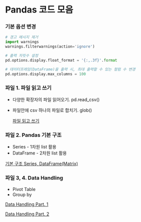 # Pandas 코드 모음



### 기본 옵션 변경

```python
# 경고 메시지 제거
import warnings
warnings.filterwarnings(action='ignore')

# 출력 자릿수 설정
pd.options.display.float_format = '{:,.3f}'.format

# 데이터프레임(DataFrame)을 출력 시, 최대 출력할 수 있는 컬럼 수 변경
pd.options.display.max_columns = 100
```

### 파일 1. 파일 읽고 쓰기

- 다양한 확장자의 파일 읽어오기. pd.read_csv()

- 파일안에 csv 하나의 파일로 합치기. glob()

  [파일 읽고 쓰기](https://www.notion.so/aecf0e04e9094e22b79da48264a692c2)

### 파일 2. Pandas 기본 구조

- Series  -  1차원 list 활용
- DataFrame  -  2차원 list 활용

[기본 구조 Series, DataFrame(Matrix)](https://www.notion.so/Series-DataFrame-Matrix-51dde18b735e4f6a9cd605dae141e90d)

### 파일 3, 4. Data Handling

- Pivot Table
- Group by

[Data Handling Part. 1](https://www.notion.so/Data-Handling-Part-1-3d7a6c4f833643eda0736961c97dae12)

[Data Handling Part. 2 ](https://www.notion.so/Data-Handling-Part-2-a61f630618fb4531b6091a546196410c)

